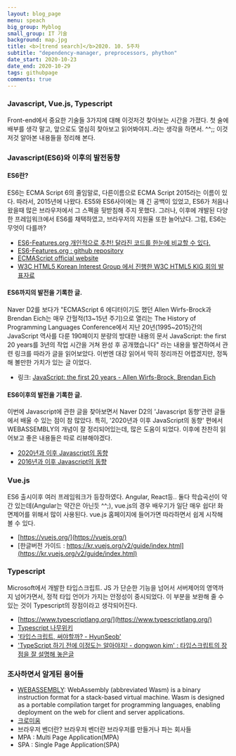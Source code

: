 ```yaml
---
layout: blog_page
menu: speach
big_group: Myblog
small_group: IT 기술
background: map.jpg
title: <b>[trend search]</b>2020. 10. 5주차
subtitle: "dependency-manager, preprocessors, phython"
date_start: 2020-10-23
date_end: 2020-10-29
tags: githubpage
comments: true
---
```


### Javascript, Vue.js, Typescript 
Front-end에서 중요한 기술들 3가지에 대해 이것저것 찾아보는 시간을 가졌다.
첫 술에 배부를 생각 말고, 앞으로도 열심히 찾아보고 읽어봐야지..라는 생각을 하면서. ^^;;
이것저것 알아본 내용들을 정리해 본다.


### Javascript(ES6)와 이후의 발전동향

#### ES6란?
ES6는 ECMA Script 6의 줄임말로, 다른이름으로 ECMA Script 2015라는 이름이 있다. 따라서, 2015년에 나왔다.
ES5와 ES6사이에는 꽤 긴 공백이 있었고, ES6가 처음나왔을때 많은 브라우저에서 그 스펙을 뒷받침해 주지 못했다.
그러나, 이후에 개발된 다양한 프레임워크에서 ES6를 채택하였고, 브라우저의 지원율 또한 늘어났다.
그럼, ES6는 무엇이 다를까? 
- [ES6-Features.org 개인적으로 추천! 달라진 코드를 한눈에 비교할 수 있다.](http://es6-features.org/#Constants)
- [ES6-Features.org : github repository](https://github.com/lukehoban/es6features)
- [ECMAScript official website](http://www.ecma-international.org/ecma-262/6.0/)
- [W3C HTML5 Korean Interest Group 에서 진행한 W3C HTML5 KIG 회의 발표자료](https://www.slideshare.net/mixed/ecmascript2015)


#### ES6까지의 발전을 기록한 글.
Naver D2를 보다가 "ECMAScript 6 에디터이기도 했던 Allen Wirfs-Brock과 Brendan Eich는 매우 간헐적(13~15년 주기)으로 열리는 The History of Programming Languages Conference에서 지난 20년(1995~2015)간의 JavaScript 역사를 다룬 190페이지 분량의 방대한 내용의 문서 JavaScript: the first 20 years를 3년의 작업 시간을 거쳐 완성 후 공개했습니다" 라는 내용을 발견하여서 관련 링크를 따라가 글을 읽어보았다. 이번엔 대강 읽어서 딱히 정리까진 어렵겠지만, 정독해 볼만한 가치가 있는 글 이었다.
- 링크: [JavaScript: the first 20 years - Allen Wirfs-Brock, Brendan Eich](https://dl.acm.org/doi/abs/10.1145/3386327)


#### ES6이후의 발전을 기록한 글.
이번에 Javascript에 관한 글을 찾아보면서 Naver D2의 'Javascript 동향'관련 글들에서 배울 수 있는 점이 참 많았다.
특히, '2020년과 이후 JavaScript의 동향' 편에서 WEBASSEMBLY의 개념이 잘 정리되어있는데, 많은 도움이 되었다. 이후에 찬찬히 읽어보고 좋은 내용들은 따로 리뷰해야겠다.
- [2020년과 이후 Javascript의 동향](https://d2.naver.com/helloworld/4268738)
- [2016년과 이후 Javascript의 동향](https://d2.naver.com/helloworld/3618177)


### Vue.js
ES6 출시이후 여러 프레임워크가 등장하였다. Angular, React등.. 둘다 학습곡선이 약간 있는데(Angular는 약간은 아닌듯 ^^;), vue.js의 경우 배우기가 일단 매우 쉽다! 화면제어를 위해서 많이 사용된다.
vue.js 홈페이지에 들어가면 따라하면서 쉽게 시작해 볼 수 있다.
- [https://vuejs.org/](https://vuejs.org/)
- [한글버전 가이드 : https://kr.vuejs.org/v2/guide/index.html](https://kr.vuejs.org/v2/guide/index.html)


### Typescript
Microsoft에서 개발한 타입스크립트. JS 가 단순한 기능을 넘어서 서버제어의 영역까지 넘어가면서, 정적 타입 언어가 가지는 안정성이 중시되었다. 이 부분을 보완해 줄 수 있는 것이 Typescript의 장점이라고 생각되어진다. 
- [https://www.typescriptlang.org/](https://www.typescriptlang.org/)
- [Typescript 나무위키](https://namu.wiki/w/TypeScript)
- ['타입스크립트, 써야할까? - HyunSeob'](https://hyunseob.github.io/2018/08/12/do-you-need-to-use-ts/)
- ['TypeScript 하기 전에 이정도는 알아야지! - dongwon kim' : 타입스크립트의 장점을 잘 설명해 놓은글](https://medium.com/@ehddnjs8989/typescript-%ED%95%98%EA%B8%B0-%EC%A0%84%EC%97%90-%EC%9D%B4%EC%A0%95%EB%8F%84%EB%8A%94-%EC%95%8C%EC%95%84%EC%95%BC%EC%A7%80-5179d8269193)


### 조사하면서 알게된 용어들
- [WEBASSEMBLY](https://webassembly.org/): WebAssembly (abbreviated Wasm) is a binary instruction format for a stack-based virtual machine. Wasm is designed as a portable compilation target for programming languages, enabling deployment on the web for client and server applications.
- [크로미움](https://ykarma1996.tistory.com/72)
- 브라우저 벤더란? 브라우저 벤더란 브라우저를 만들거나 파는 회사들
- MPA : Multi Page Application(MPA)
- SPA : Single Page Application(SPA)

